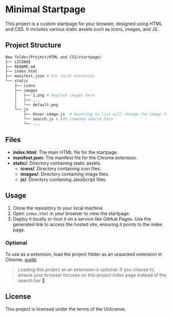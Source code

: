 # Minimal Startpage

This project is a custom startpage for your browser, designed using HTML and CSS. It includes various static assets such as icons, images, and JS.

## Project Structure

```bash
New folder/Project/HTML and CSS/startpage/
├── LICENSE
├── README.md
├── index.html
├── manifest.json # For local extension
└── static
    ├── icons
    ├── images
    │   ├── 1.png # Replace images here
    |   |── ... 
    │   └── default.png
    └── js
        ├── hover-image.js  # Hovering to list will change the image from links found in github gist
        └── search.js # Add command search here
        └── ...
```

## Files

- **index.html**: The main HTML file for the startpage.
- **manifest.json**: The manifest file for the Chrome extension.
- **static/**: Directory containing static assets.
  - **icons/**: Directory containing icon files.
  - **images/**: Directory containing image files.
  - **js/**: Directory containing JavaScript files.

## Usage

1. Clone the repository to your local machine.
2. Open `index.html` in your browser to view the startpage.
3. Deploy it locally or host it on a service like GitHub Pages. Use the generated link to access the hosted site, ensuring it points to the index page.

### Optional

To use as a extension, load the project folder as an unpacked extension in Chrome. [guide](https://stackoverflow.com/questions/39916079/how-to-create-a-chrome-extension-to-change-the-default-tab)

> Loading this project as an extension is optional. If you choose to, ensure your browser focuses on this project index page instead of the search bar 🫡.

## License

This project is licensed under the terms of the Unlicense.